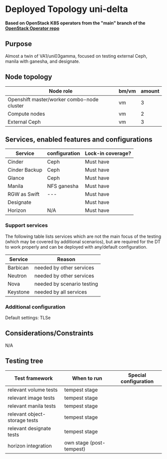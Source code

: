 # Deployed Topology uni-delta

**Based on OpenStack K8S operators from the "main" branch of the [OpenStack Operator repo](https://github.com/openstack-k8s-operators/openstack-operator/commit/7354503e770cbb0435700e2e5b2707de9f7d90e5)**

## Purpose

Almost a twin of VA1/uni03gamma, focused on testing external Ceph, manila with ganesha, and designate.

## Node topology
| Node role                                        | bm/vm | amount |
| ------------------------------------------------ | ----- | ------ |
| Openshift master/worker combo-node cluster       | vm    | 3      |
| Compute nodes                                    | vm    | 2      |
| External Ceph                                    | vm    | 3      |


## Services, enabled features and configurations

| Service          | configuration                   | Lock-in coverage?  |
| ---------------- | ------------------------------- | ------------------ |
| Cinder           | Ceph                            | Must have          |
| Cinder Backup    | Ceph                            | Must have          |
| Glance           | Ceph                            | Must have          |
| Manila           | NFS ganesha                     | Must have          |
| RGW as Swift     | ---                             | Must have          |
| Designate        |                                 | Must have          |
| Horizon          | N/A                             | Must have          |


### Support services
The following table lists services which are not the main focus of the testing (which may be covered by additional scenarios), but are required for the DT to work properly and can be deployed with any/default configuration.

| Service          | Reason  |
| ---------------- |------------------ |
| Barbican         | needed by other services   |
| Neutron          | needed by other services   |
| Nova             | needed by scenario testing |
| Keystone         | needed by all services     |


### Additional configuration

Default settings: TLSe


## Considerations/Constraints

N/A


## Testing tree

| Test framework   | When to run          | Special configuration |
| ---------------- | -------------------- | ----------------------|
| relevant volume tests | tempest stage |           |
| relevant image tests  | tempest stage |           |
| relevant manila tests | tempest stage |           |
| relevant object-storage tests  | tempest stage |           |
| relevant designate tests | tempest stage |           |
| horizon integration   | own stage (post-tempest)|           |
